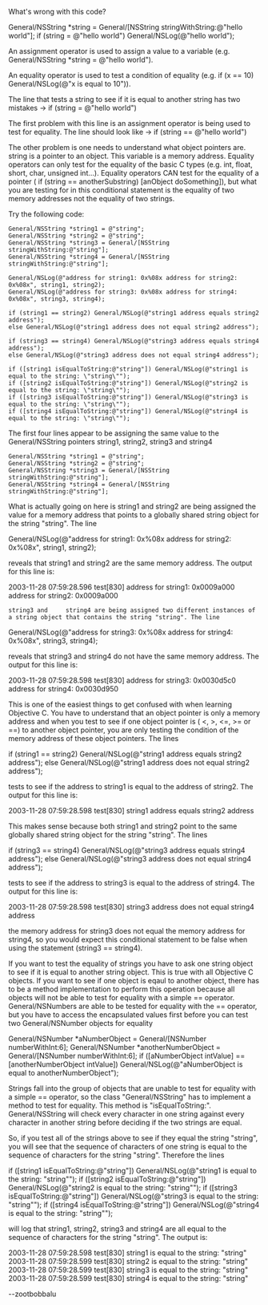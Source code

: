 What's wrong with this code?

    
General/NSString *string = General/[NSString stringWithString:@"hello world"];
if (string = @"hello world") General/NSLog(@"hello world");


An assignment operator is used to assign a  value to a variable (e.g.     General/NSString *string = @"hello world").

An equality operator is used to test a condition of equality (e.g.     if (x == 10) General/NSLog(@"x is equal to 10")).

The line that tests a string to see if it is equal to another string has two mistakes ->     if (string = @"hello world")

The first problem with this line is an assignment operator is being used to test for equality. The line should look like ->      if (string == @"hello world")

The other problem is one needs to understand what object pointers are.     string is a pointer to an object. This variable is a memory address. Equality operators can only test for the equality of the basic C types (e.g.     int, float,  short, char, unsigned int...). Equality operators CAN test for the equality of a pointer (    if (string == anotherSubstring) [anObject doSomething]), but what you are testing for in this conditional statement is the equality of two memory addresses not the equality of two strings. 

Try the following code:

    
    General/NSString *string1 = @"string";
    General/NSString *string2 = @"string";
    General/NSString *string3 = General/[NSString stringWithString:@"string"];
    General/NSString *string4 = General/[NSString stringWithString:@"string"];
    
    General/NSLog(@"address for string1: 0x%08x address for string2: 0x%08x", string1, string2);
    General/NSLog(@"address for string3: 0x%08x address for string4: 0x%08x", string3, string4);

    if (string1 == string2) General/NSLog(@"string1 address equals string2 address");
    else General/NSLog(@"string1 address does not equal string2 address");
    
    if (string3 == string4) General/NSLog(@"string3 address equals string4 address");
    else General/NSLog(@"string3 address does not equal string4 address");
    
    if ([string1 isEqualToString:@"string"]) General/NSLog(@"string1 is equal to the string: \"string\"");
    if ([string2 isEqualToString:@"string"]) General/NSLog(@"string2 is equal to the string: \"string\"");
    if ([string3 isEqualToString:@"string"]) General/NSLog(@"string3 is equal to the string: \"string\"");
    if ([string4 isEqualToString:@"string"]) General/NSLog(@"string4 is equal to the string: \"string\"");



The first four lines appear to be assigning the same value to the General/NSString pointers     string1, string2, string3 and     string4

    
    General/NSString *string1 = @"string";
    General/NSString *string2 = @"string";
    General/NSString *string3 = General/[NSString stringWithString:@"string"];
    General/NSString *string4 = General/[NSString stringWithString:@"string"];


What is actually going on here is     string1 and     string2 are being assigned the value for a memory address that points to a globally shared string object for the string "string". The line 

    
General/NSLog(@"address for string1: 0x%08x address for string2: 0x%08x", string1, string2); 


reveals that     string1 and     string2 are the same memory address. The output for this line is:

    
2003-11-28 07:59:28.596 test[830] address for string1: 0x0009a000 address for string2: 0x0009a000


    string3 and     string4 are being assigned two different instances of a string object that contains the string "string". The line 

    
General/NSLog(@"address for string3: 0x%08x address for string4: 0x%08x", string3, string4);


reveals that     string3 and     string4 do not have the same memory address. The output for this line is:

    
2003-11-28 07:59:28.598 test[830] address for string3: 0x0030d5c0 address for string4: 0x0030d950


This is one of the easiest things to get confused with when learning Objective C. You have to understand that an object pointer is only a memory address and when you test to see if one object pointer is (    <, >, <=, >= or ==) to another object pointer, you are only testing the condition of the memory address of these object pointers. The lines 

    
if (string1 == string2) General/NSLog(@"string1 address equals string2 address");
else General/NSLog(@"string1 address does not equal string2 address");


tests to see if the address to     string1 is equal to the address of     string2. The output for this line is:

    
2003-11-28 07:59:28.598 test[830] string1 address equals string2 address


This makes sense because both     string1 and     string2 point to the same globally shared string object for the string "string". The lines 

    
if (string3 == string4) General/NSLog(@"string3 address equals string4 address");
else General/NSLog(@"string3 address does not equal string4 address");


tests to see if the address to     string3 is equal to the address of     string4. The output for this line is:

    
2003-11-28 07:59:28.598 test[830] string3 address does not equal string4 address


the memory address for     string3 does not equal the memory address for     string4, so you would expect this conditional statement to be false when using the statement     (string3 == string4). 

If you want to test the equality of strings you have to ask one string object to see if it is equal to another string object. This is true with all Objective C objects. If you want to see if one object is eqaul to another object, there has to be a method implementation to perform this operation because all objects will not be able to test for equality with a simple     == operator. General/NSNumbers are able to be tested for equality with the     == operator, but you have to access the encapsulated values first before you can test two General/NSNumber objects for equality

    
General/NSNumber *aNumberObject = General/[NSNumber numberWithInt:6];
General/NSNumber *anotherNumberObject = General/[NSNumber numberWithInt:6];
if ([aNumberObject intValue] == [anotherNumberObject intValue]) General/NSLog(@"aNumberObject is equal to anotherNumberObject");


Strings fall into the group of objects that are unable to test for equality with a simple     == operator, so the class "General/NSString" has to implement a method to test for equality. This method is "isEqualToString:". General/NSString will check every character in one string against every character in another string before deciding if the two strings are equal. 

So, if you test all of the strings above to see if they equal the string "string", you will see that the sequence of characters of one string is equal to the sequence of characters for the string "string". Therefore the lines

    
if ([string1 isEqualToString:@"string"]) General/NSLog(@"string1 is equal to the string: \"string\"");
if ([string2 isEqualToString:@"string"]) General/NSLog(@"string2 is equal to the string: \"string\"");
if ([string3 isEqualToString:@"string"]) General/NSLog(@"string3 is equal to the string: \"string\"");
if ([string4 isEqualToString:@"string"]) General/NSLog(@"string4 is equal to the string: \"string\"");
 

will log that     string1, string2, string3 and     string4 are all equal to the sequence of characters for the string "string". The output is:

    
2003-11-28 07:59:28.598 test[830] string1 is equal to the string: "string"
2003-11-28 07:59:28.599 test[830] string2 is equal to the string: "string"
2003-11-28 07:59:28.599 test[830] string3 is equal to the string: "string"
2003-11-28 07:59:28.599 test[830] string4 is equal to the string: "string"


--zootbobbalu